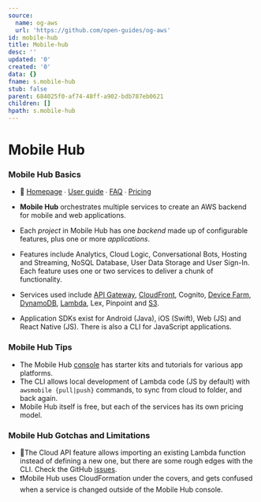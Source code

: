 ```yaml
---
source:
  name: og-aws
  url: 'https://github.com/open-guides/og-aws'
id: mobile-hub
title: Mobile-hub
desc: ''
updated: '0'
created: '0'
data: {}
fname: s.mobile-hub
stub: false
parent: 684025f0-af74-48ff-a902-bdb787eb0621
children: []
hpath: s.mobile-hub
---
```

# Mobile Hub

### Mobile Hub Basics

- 📒 [Homepage](https://aws.amazon.com/mobile/) ∙ [User guide](https://docs.aws.amazon.com/mobile-hub/latest/developerguide/) ∙ [FAQ](https://aws.amazon.com/mobile/faqs/) ∙ [Pricing](https://aws.amazon.com/mobile/pricing/)


- **Mobile Hub** orchestrates multiple services to create an AWS backend for mobile and web applications.
- Each _project_ in Mobile Hub has one _backend_ made up of configurable features, plus one or more _applications_.
- Features include Analytics, Cloud Logic, Conversational Bots, Hosting and Streaming, NoSQL Database, User Data Storage and User Sign-In. Each feature uses one or two services to deliver a chunk of functionality.
- Services used include [API Gateway](#api-gateway), [CloudFront](#cloudfront), Cognito, [Device Farm](#device-farm), [DynamoDB](#dynamodb), [Lambda](#lambda), Lex, Pinpoint and [S3](#S3).
- Application SDKs exist for Android (Java), iOS (Swift), Web (JS) and React Native (JS). There is also a CLI for JavaScript applications.

### Mobile Hub Tips

- The Mobile Hub [console](https://console.aws.amazon.com/mobilehub/home#/) has starter kits and tutorials for various app platforms.
- The CLI allows local development of Lambda code (JS by default) with `awsmobile {pull|push}` commands, to sync from cloud to folder, and back again.
- Mobile Hub itself is free, but each of the services has its own pricing model.

### Mobile Hub Gotchas and Limitations

- 🔸The Cloud API feature allows importing an existing Lambda function instead of defining a new one, but there are some rough edges with the CLI. Check the GitHub [issues](https://github.com/aws/awsmobile-cli/issues).
- ❗Mobile Hub uses CloudFormation under the covers, and gets confused when a service is changed outside of the Mobile Hub console.

